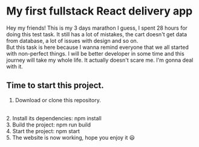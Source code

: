 # My first fullstack React delivery app

Hey my friends! This is my 3 days marathon I guess, I spent 28 hours for doing this test task. It still has a lot of mistakes, the cart doesn't get data from database, a lot of issues with design and so on.<br>
But this task is here because I wanna remind everyone that we all started with non-perfect things. I will be better developer in some time and this journey will take my whole life. It actually doesn't scare me. I'm gonna deal with it. 
<br>


## Time to start this project.

1. Download or clone this repository.
<br>
2. Install its dependencies: npm install
<br>
3. Build the project: npm run build
<br>
4. Start the project: npm start
<br>
5. The website is now working, hope you enjoy it 😃